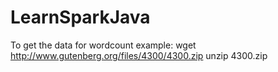 # LearnSparkJava

To get the data for wordcount example:
wget http://www.gutenberg.org/files/4300/4300.zip
unzip 4300.zip